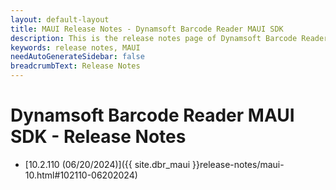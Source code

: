 ```yaml
---
layout: default-layout
title: MAUI Release Notes - Dynamsoft Barcode Reader MAUI SDK
description: This is the release notes page of Dynamsoft Barcode Reader for MAUI SDK.
keywords: release notes, MAUI
needAutoGenerateSidebar: false
breadcrumbText: Release Notes
---
```


# Dynamsoft Barcode Reader MAUI SDK - Release Notes

- [10.2.110 (06/20/2024)]({{ site.dbr_maui }}release-notes/maui-10.html#102110-06202024)
